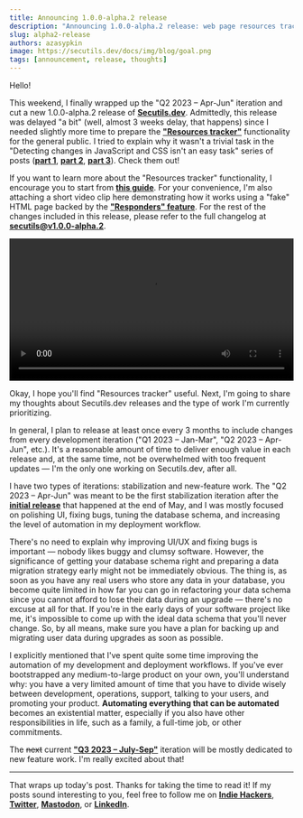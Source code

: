```yaml
---
title: Announcing 1.0.0-alpha.2 release
description: "Announcing 1.0.0-alpha.2 release: web page resources tracker, bug fixes, enhancements and more."
slug: alpha2-release
authors: azasypkin
image: https://secutils.dev/docs/img/blog/goal.png
tags: [announcement, release, thoughts]
---
```


Hello!

This weekend, I finally wrapped up the "Q2 2023 – Apr-Jun" iteration and cut a new 1.0.0-alpha.2 release of [**Secutils.dev**](https://secutils.dev). Admittedly, this release was delayed "a bit" (well, almost 3 weeks delay, that happens) since I needed slightly more time to prepare the [**"Resources tracker"**](https://secutils.dev/docs/guides/web_scraping/resources) functionality for the general public. I tried to explain why it wasn't a trivial task in the "Detecting changes in JavaScript and CSS isn't an easy task" series of posts ([**part 1**](https://secutils.dev/docs/blog/detecting-changes-in-js-css-part-1), [**part 2**](https://secutils.dev/docs/blog/detecting-changes-in-js-css-part-2), [**part 3**](https://secutils.dev/docs/blog/detecting-changes-in-js-css-part-3)). Check them out!

If you want to learn more about the "Resources tracker" functionality, I encourage you to start from [**this guide**](https://secutils.dev/docs/guides/web_scraping/resources). For your convenience, I'm also attaching a short video clip here demonstrating how it works using a "fake" HTML page backed by the [**"Responders" feature**](https://secutils.dev/docs/guides/webhooks). For the rest of the changes included in this release, please refer to the full changelog at [**secutils@v1.0.0-alpha.2**](https://github.com/secutils-dev/secutils/releases/tag/v1.0.0-alpha.2).

<!--truncate-->

<video controls preload="metadata" width="100%">
  <source src="../video/guides/web_scraping_resources_tracker_diff.webm" type="video/webm" />
  <source src="../video/guides/web_scraping_resources_tracker_diff.mp4" type="video/mp4" />
</video>

Okay, I hope you'll find "Resources tracker" useful. Next, I'm going to share my thoughts about Secutils.dev releases and the type of work I'm currently prioritizing.

In general, I plan to release at least once every 3 months to include changes from every development iteration ("Q1 2023 – Jan-Mar", "Q2 2023 – Apr-Jun", etc.). It's a reasonable amount of time to deliver enough value in each release and, at the same time, not be overwhelmed with too frequent updates — I'm the only one working on Secutils.dev, after all.

I have two types of iterations: stabilization and new-feature work. The "Q2 2023 – Apr-Jun" was meant to be the first stabilization iteration after the [**initial release**](https://dev.secutils.dev/docs/blog/beta-release) that happened at the end of May, and I was mostly focused on polishing UI, fixing bugs, tuning the database schema, and increasing the level of automation in my deployment workflow.

There's no need to explain why improving UI/UX and fixing bugs is important — nobody likes buggy and clumsy software. However, the significance of getting your database schema right and preparing a data migration strategy early might not be immediately obvious. The thing is, as soon as you have any real users who store any data in your database, you become quite limited in how far you can go in refactoring your data schema since you cannot afford to lose their data during an upgrade — there's no excuse at all for that. If you're in the early days of your software project like me, it's impossible to come up with the ideal data schema that you'll never change. So, by all means, make sure you have a plan for backing up and migrating user data during upgrades as soon as possible.

I explicitly mentioned that I've spent quite some time improving the automation of my development and deployment workflows. If you've ever bootstrapped any medium-to-large product on your own, you'll understand why: you have a very limited amount of time that you have to divide wisely between development, operations, support, talking to your users, and promoting your product. **Automating everything that can be automated** becomes an existential matter, especially if you also have other responsibilities in life, such as a family, a full-time job, or other commitments.

The ~~next~~ current [**"Q3 2023 – July-Sep"**](https://github.com/orgs/secutils-dev/projects/1/views/1) iteration will be mostly dedicated to new feature work. I'm really excited about that!

---

That wraps up today's post. Thanks for taking the time to read it! If my posts sound interesting to you, feel free to follow me on [**Indie Hackers**](https://www.indiehackers.com/azasypkin/history), [**Twitter**](https://twitter.com/aleh_zasypkin), [**Mastodon**](https://infosec.exchange/@azasypkin), or [**LinkedIn**](https://www.linkedin.com/in/azasypkin/).
